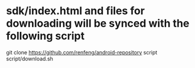 # sdk/index.html and files for downloading will be synced with the following script

git clone https://github.com/renfeng/android-repository script
script/download.sh

